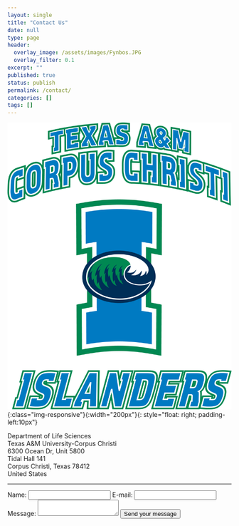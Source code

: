 ```yaml
---
layout: single
title: "Contact Us"
date: null
type: page
header:
  overlay_image: /assets/images/Fynbos.JPG
  overlay_filter: 0.1
excerpt: ""
published: true
status: publish
permalink: /contact/
categories: []
tags: []
---
```


![Barnabas-Daru](/assets/images/tamucc_islanders.gif){:class="img-responsive"}{:width="200px"}{: style="float: right; padding-left:10px"}

Department of Life Sciences\
Texas A&M University-Corpus Christi\
6300 Ocean Dr, Unit 5800\
Tidal Hall 141\
Corpus Christi, Texas 78412\
United States

---

<form action="https://formspree.io/f/mnqlvgwq" method="POST">
  <label for="name">Name:</label>
  <input type="text" id="name" name="user_name" />
  <label for="mail">E-mail:</label>
  <input type="email" id="mail" name="user_mail" />
  <label for="msg">Message:</label>
  <textarea id="msg" name="user_message"></textarea>
  <button type="submit">Send your message</button>
  <input type="hidden" name="_next" value="/thank-you" />
  <input
    type="hidden"
    name="_subject"
    value="New submission from contact form"
  />
  <input type="hidden" name="_cc" value="darunabas@gmail.com" />
</form>
